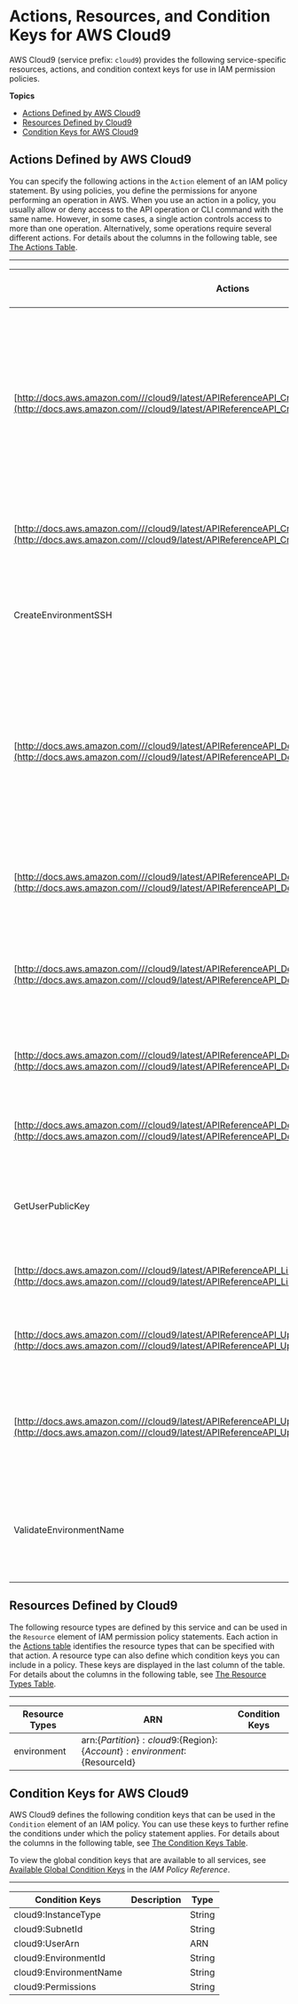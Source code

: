 # Actions, Resources, and Condition Keys for AWS Cloud9<a name="list_awscloud9"></a>

AWS Cloud9 \(service prefix: `cloud9`\) provides the following service\-specific resources, actions, and condition context keys for use in IAM permission policies\.

**Topics**
+ [Actions Defined by AWS Cloud9](#awscloud9-actions-as-permissions)
+ [Resources Defined by Cloud9](#awscloud9-resources-for-iam-policies)
+ [Condition Keys for AWS Cloud9](#awscloud9-policy-keys)

## Actions Defined by AWS Cloud9<a name="awscloud9-actions-as-permissions"></a>

You can specify the following actions in the `Action` element of an IAM policy statement\. By using policies, you define the permissions for anyone performing an operation in AWS\. When you use an action in a policy, you usually allow or deny access to the API operation or CLI command with the same name\. However, in some cases, a single action controls access to more than one operation\. Alternatively, some operations require several different actions\. For details about the columns in the following table, see [The Actions Table](reference_policies_actions-resources-contextkeys.md#actions_table)\.


****  

| Actions | Description | Access Level | Resource Types \(\*required\) | Condition Keys | Dependent Actions | 
| --- | --- | --- | --- | --- | --- | 
| [http://docs.aws.amazon.com///cloud9/latest/APIReferenceAPI_CreateEnvironmentEC2.html](http://docs.aws.amazon.com///cloud9/latest/APIReferenceAPI_CreateEnvironmentEC2.html) | Creates an AWS Cloud9 development environment, launches an Amazon Elastic Compute Cloud \(Amazon EC2\) instance, and then hosts the environment on the instance\. | Write |  | [cloud9:EnvironmentName](#awscloud9-cloud9_EnvironmentName) [cloud9:InstanceType](#awscloud9-cloud9_InstanceType) [cloud9:SubnetId](#awscloud9-cloud9_SubnetId) [cloud9:UserArn](#awscloud9-cloud9_UserArn)  |  | 
| [http://docs.aws.amazon.com///cloud9/latest/APIReferenceAPI_CreateEnvironmentMembership.html](http://docs.aws.amazon.com///cloud9/latest/APIReferenceAPI_CreateEnvironmentMembership.html) | Adds an environment member to an AWS Cloud9 development environment\. | Write |  | [cloud9:UserArn](#awscloud9-cloud9_UserArn) [cloud9:EnvironmentId](#awscloud9-cloud9_EnvironmentId) [cloud9:Permissions](#awscloud9-cloud9_Permissions)  |  | 
| CreateEnvironmentSSH | Creates an AWS Cloud9 development environment, which is connected to a remote SSH server\. | Write |  | [cloud9:EnvironmentName](#awscloud9-cloud9_EnvironmentName)  |  | 
| [http://docs.aws.amazon.com///cloud9/latest/APIReferenceAPI_DeleteEnvironment.html](http://docs.aws.amazon.com///cloud9/latest/APIReferenceAPI_DeleteEnvironment.html) | Deletes an AWS Cloud9 development environment\. If the environment is hosted on an Amazon Elastic Compute Cloud \(Amazon EC2\) instance, also terminates the instance\. | Write | [environment\*](#awscloud9-environment)  |  | iam:CreateServiceLinkedRole  | 
| [http://docs.aws.amazon.com///cloud9/latest/APIReferenceAPI_DeleteEnvironmentMembership.html](http://docs.aws.amazon.com///cloud9/latest/APIReferenceAPI_DeleteEnvironmentMembership.html) | Deletes an environment member from an AWS Cloud9 development environment\. | Write |  |  |  | 
| [http://docs.aws.amazon.com///cloud9/latest/APIReferenceAPI_DescribeEnvironmentMemberships.html](http://docs.aws.amazon.com///cloud9/latest/APIReferenceAPI_DescribeEnvironmentMemberships.html) | Gets information about environment members for an AWS Cloud9 development environment\. | Read |  | [cloud9:UserArn](#awscloud9-cloud9_UserArn) [cloud9:EnvironmentId](#awscloud9-cloud9_EnvironmentId)  |  | 
| [http://docs.aws.amazon.com///cloud9/latest/APIReferenceAPI_DescribeEnvironmentStatus.html](http://docs.aws.amazon.com///cloud9/latest/APIReferenceAPI_DescribeEnvironmentStatus.html) | Gets status information for an AWS Cloud9 development environment\. | Read |  |  |  | 
| [http://docs.aws.amazon.com///cloud9/latest/APIReferenceAPI_DescribeEnvironments.html](http://docs.aws.amazon.com///cloud9/latest/APIReferenceAPI_DescribeEnvironments.html) | Gets information about AWS Cloud9 development environments\. | Read | [environment\*](#awscloud9-environment)  |  |  | 
| GetUserPublicKey | Gets the public key of the logged in user\. Only used in the AWS Cloud9 console\. | Read |  |  |  | 
| [http://docs.aws.amazon.com///cloud9/latest/APIReferenceAPI_ListEnvironments.html](http://docs.aws.amazon.com///cloud9/latest/APIReferenceAPI_ListEnvironments.html) | Gets a list of AWS Cloud9 development environment identifiers\. | Read |  |  |  | 
| [http://docs.aws.amazon.com///cloud9/latest/APIReferenceAPI_UpdateEnvironment.html](http://docs.aws.amazon.com///cloud9/latest/APIReferenceAPI_UpdateEnvironment.html) | Changes the settings of an existing AWS Cloud9 development environment\. | Write | [environment\*](#awscloud9-environment)  |  |  | 
| [http://docs.aws.amazon.com///cloud9/latest/APIReferenceAPI_UpdateEnvironmentMembership.html](http://docs.aws.amazon.com///cloud9/latest/APIReferenceAPI_UpdateEnvironmentMembership.html) | Changes the settings of an existing environment member for an AWS Cloud9 development environment\. | Write |  | [cloud9:UserArn](#awscloud9-cloud9_UserArn) [cloud9:EnvironmentId](#awscloud9-cloud9_EnvironmentId) [cloud9:Permissions](#awscloud9-cloud9_Permissions)  |  | 
| ValidateEnvironmentName | Checks checks whether the passed in environment is valid\. Only used in the AWS Cloud9 console\. | Write |  |  |  | 

## Resources Defined by Cloud9<a name="awscloud9-resources-for-iam-policies"></a>

The following resource types are defined by this service and can be used in the `Resource` element of IAM permission policy statements\. Each action in the [Actions table](#awscloud9-actions-as-permissions) identifies the resource types that can be specified with that action\. A resource type can also define which condition keys you can include in a policy\. These keys are displayed in the last column of the table\. For details about the columns in the following table, see [The Resource Types Table](reference_policies_actions-resources-contextkeys.md#resources_table)\.


****  

| Resource Types | ARN | Condition Keys | 
| --- | --- | --- | 
| environment | arn:$\{Partition\}:cloud9:$\{Region\}:$\{Account\}:environment:$\{ResourceId\} |  | 

## Condition Keys for AWS Cloud9<a name="awscloud9-policy-keys"></a>

AWS Cloud9 defines the following condition keys that can be used in the `Condition` element of an IAM policy\. You can use these keys to further refine the conditions under which the policy statement applies\. For details about the columns in the following table, see [The Condition Keys Table](reference_policies_actions-resources-contextkeys.md#context_keys_table)\.

To view the global condition keys that are available to all services, see [Available Global Condition Keys](http://docs.aws.amazon.com/IAM/latest/UserGuide/reference_policies_condition-keys.html#AvailableKeys) in the *IAM Policy Reference*\.


****  

| Condition Keys | Description | Type | 
| --- | --- | --- | 
| cloud9:InstanceType |  | String | 
| cloud9:SubnetId |  | String | 
| cloud9:UserArn |  | ARN | 
| cloud9:EnvironmentId |  | String | 
| cloud9:EnvironmentName |  | String | 
| cloud9:Permissions |  | String | 